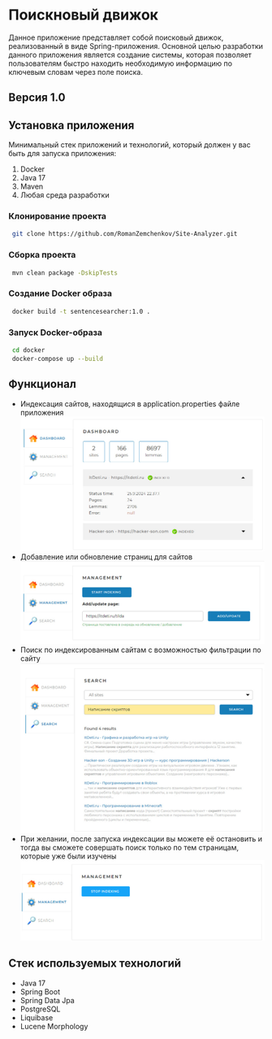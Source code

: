 # Поискновый движок

Данное приложение представляет собой поисковый движок, реализованный в виде Spring-приложения.
Основной целью разработки данного приложения является создание системы, которая позволяет пользователям быстро находить необходимую информацию по ключевым словам через поле поиска.

## Версия 1.0

## Установка приложения
Минимальный стек приложений и технологий, который должен у вас быть для запуска приложения:
1. Docker
2. Java 17
3. Maven
4. Любая среда разработки

### Клонирование проекта
```bash
 git clone https://github.com/RomanZemchenkov/Site-Analyzer.git
```

### Сборка проекта
```bash
 mvn clean package -DskipTests
```

### Создание Docker образа
```bash
 docker build -t sentencesearcher:1.0 .
```

### Запуск Docker-образа
```bash
 cd docker
 docker-compose up --build
```

## Функционал
* Индексация сайтов, находящися в application.properties файле приложения
![Тут была бы картина с проиндексированными сайтами](images/IndexingSites.jpg)
* Добавление или обновление страниц для сайтов
![Тут была бы картинка с примером добавления отдельных страниц](images/FindOrUpdatePage.jpg)
* Поиск по индексированным сайтам с возможностью фильтрации по сайту
![Тут была бы картина с примером поиска](images/FindQuery.jpg)
* При желании, после запуска индексации вы можете её остановить и тогда вы сможете совершать поиск только по тем страницам, которые уже были изучены
![Тут была бы картинка с примером остановки работы приложения](images/StopIndexing.jpg)

## Стек используемых технологий
* Java 17
* Spring Boot
* Spring Data Jpa
* PostgreSQL
* Liquibase
* Lucene Morphology

